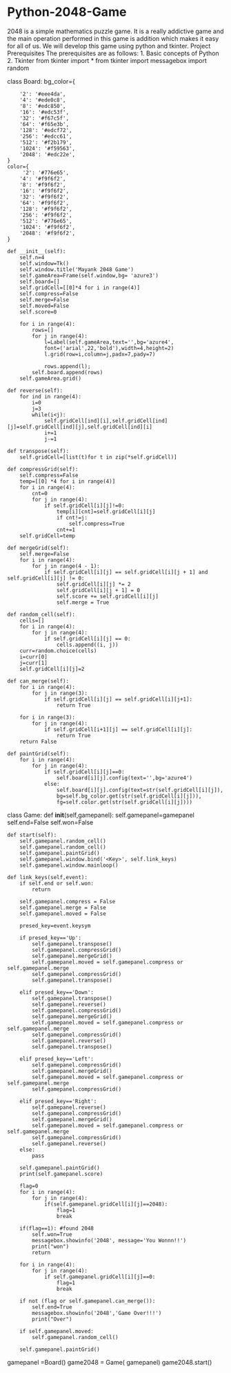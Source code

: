 # Python-2048-Game
2048 is a simple mathematics puzzle game. It is a really addictive game and the main operation performed in this game is addition which makes it easy for all of us.  We will develop this game using python and tkinter.  Project Prerequisites The prerequisites are as follows:  1. Basic concepts of Python 2. Tkinter
from tkinter import *
from tkinter import messagebox
import random

class Board:
    bg_color={

        '2': '#eee4da',
        '4': '#ede0c8',
        '8': '#edc850',
        '16': '#edc53f',
        '32': '#f67c5f',
        '64': '#f65e3b',
        '128': '#edcf72',
        '256': '#edcc61',
        '512': '#f2b179',
        '1024': '#f59563',
        '2048': '#edc22e',
    }
    color={
         '2': '#776e65',
        '4': '#f9f6f2',
        '8': '#f9f6f2',
        '16': '#f9f6f2',
        '32': '#f9f6f2',
        '64': '#f9f6f2',
        '128': '#f9f6f2',
        '256': '#f9f6f2',
        '512': '#776e65',
        '1024': '#f9f6f2',
        '2048': '#f9f6f2',
    }

    def __init__(self):
        self.n=4
        self.window=Tk()
        self.window.title('Mayank 2048 Game')
        self.gameArea=Frame(self.window,bg= 'azure3')
        self.board=[]
        self.gridCell=[[0]*4 for i in range(4)]
        self.compress=False
        self.merge=False
        self.moved=False
        self.score=0

        for i in range(4):
            rows=[]
            for j in range(4):
                l=Label(self.gameArea,text='',bg='azure4',
                font=('arial',22,'bold'),width=4,height=2)
                l.grid(row=i,column=j,padx=7,pady=7)

                rows.append(l);
            self.board.append(rows)
        self.gameArea.grid()

    def reverse(self):
        for ind in range(4):
            i=0
            j=3
            while(i<j):
                self.gridCell[ind][i],self.gridCell[ind][j]=self.gridCell[ind][j],self.gridCell[ind][i]
                i+=1
                j-=1

    def transpose(self):
        self.gridCell=[list(t)for t in zip(*self.gridCell)]

    def compressGrid(self):
        self.compress=False
        temp=[[0] *4 for i in range(4)]
        for i in range(4):
            cnt=0
            for j in range(4):
                if self.gridCell[i][j]!=0:
                    temp[i][cnt]=self.gridCell[i][j]
                    if cnt!=j:
                        self.compress=True
                    cnt+=1
        self.gridCell=temp

    def mergeGrid(self):
        self.merge=False
        for i in range(4):
            for j in range(4 - 1):
                if self.gridCell[i][j] == self.gridCell[i][j + 1] and self.gridCell[i][j] != 0:
                    self.gridCell[i][j] *= 2
                    self.gridCell[i][j + 1] = 0
                    self.score += self.gridCell[i][j]
                    self.merge = True

    def random_cell(self):
        cells=[]
        for i in range(4):
            for j in range(4):
                if self.gridCell[i][j] == 0:
                    cells.append((i, j))
        curr=random.choice(cells)
        i=curr[0]
        j=curr[1]
        self.gridCell[i][j]=2
    
    def can_merge(self):
        for i in range(4):
            for j in range(3):
                if self.gridCell[i][j] == self.gridCell[i][j+1]:
                    return True
        
        for i in range(3):
            for j in range(4):
                if self.gridCell[i+1][j] == self.gridCell[i][j]:
                    return True
        return False

    def paintGrid(self):
        for i in range(4):
            for j in range(4):
                if self.gridCell[i][j]==0:
                    self.board[i][j].config(text='',bg='azure4')
                else:
                    self.board[i][j].config(text=str(self.gridCell[i][j]),
                    bg=self.bg_color.get(str(self.gridCell[i][j])),
                    fg=self.color.get(str(self.gridCell[i][j])))

class Game:
    def __init__(self,gamepanel):
        self.gamepanel=gamepanel
        self.end=False
        self.won=False

    def start(self):
        self.gamepanel.random_cell()
        self.gamepanel.random_cell()
        self.gamepanel.paintGrid()
        self.gamepanel.window.bind('<Key>', self.link_keys)
        self.gamepanel.window.mainloop()
    
    def link_keys(self,event):
        if self.end or self.won:
            return

        self.gamepanel.compress = False
        self.gamepanel.merge = False
        self.gamepanel.moved = False

        presed_key=event.keysym

        if presed_key=='Up':
            self.gamepanel.transpose()
            self.gamepanel.compressGrid()
            self.gamepanel.mergeGrid()
            self.gamepanel.moved = self.gamepanel.compress or self.gamepanel.merge
            self.gamepanel.compressGrid()
            self.gamepanel.transpose()

        elif presed_key=='Down':
            self.gamepanel.transpose()
            self.gamepanel.reverse()
            self.gamepanel.compressGrid()
            self.gamepanel.mergeGrid()
            self.gamepanel.moved = self.gamepanel.compress or self.gamepanel.merge
            self.gamepanel.compressGrid()
            self.gamepanel.reverse()
            self.gamepanel.transpose()

        elif presed_key=='Left':
            self.gamepanel.compressGrid()
            self.gamepanel.mergeGrid()
            self.gamepanel.moved = self.gamepanel.compress or self.gamepanel.merge
            self.gamepanel.compressGrid()

        elif presed_key=='Right':
            self.gamepanel.reverse()
            self.gamepanel.compressGrid()
            self.gamepanel.mergeGrid()
            self.gamepanel.moved = self.gamepanel.compress or self.gamepanel.merge
            self.gamepanel.compressGrid()
            self.gamepanel.reverse()
        else:
            pass

        self.gamepanel.paintGrid()
        print(self.gamepanel.score)

        flag=0
        for i in range(4):
            for j in range(4):
                if(self.gamepanel.gridCell[i][j]==2048):
                    flag=1
                    break

        if(flag==1): #found 2048
            self.won=True
            messagebox.showinfo('2048', message='You Wonnn!!')
            print("won")
            return

        for i in range(4):
            for j in range(4):
                if self.gamepanel.gridCell[i][j]==0:
                    flag=1
                    break

        if not (flag or self.gamepanel.can_merge()):
            self.end=True
            messagebox.showinfo('2048','Game Over!!!')
            print("Over")

        if self.gamepanel.moved:
            self.gamepanel.random_cell()
        
        self.gamepanel.paintGrid()
    

gamepanel =Board()
game2048 = Game( gamepanel)
game2048.start()
